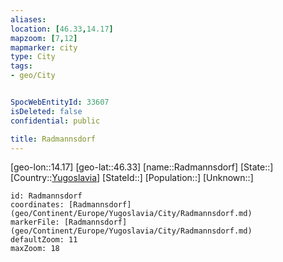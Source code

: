 ```yaml
---
aliases: 
location: [46.33,14.17]
mapzoom: [7,12] 
mapmarker: city 
type: City
tags:
- geo/City


SpocWebEntityId: 33607
isDeleted: false
confidential: public

title: Radmannsdorf
---
```

[geo-lon::14.17]
[geo-lat::46.33]
[name::Radmannsdorf]
[State::]
[Country::[Yugoslavia](geo/Continent/Europe/Yugoslavia.md)]
[StateId::]
[Population::]
[Unknown::]


```leaflet
id: Radmannsdorf
coordinates: [Radmannsdorf](geo/Continent/Europe/Yugoslavia/City/Radmannsdorf.md)
markerFile: [Radmannsdorf](geo/Continent/Europe/Yugoslavia/City/Radmannsdorf.md)
defaultZoom: 11 
maxZoom: 18
```


